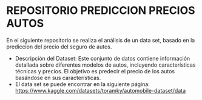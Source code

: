 # REPOSITORIO PREDICCION PRECIOS AUTOS

En el siguiente repositorio se realiza el análisis de un data set, basado en la prediccion del precio del seguro de autos.
* Descripción del Dataset: Este conjunto de datos contiene información detallada sobre diferentes modelos de autos, 
incluyendo características técnicas y precios. El objetivo es predecir el precio de los autos basándose en sus características.
* El data set se puede encontrar en la siguiente página: 
https://www.kaggle.com/datasets/toramky/automobile-dataset/data
